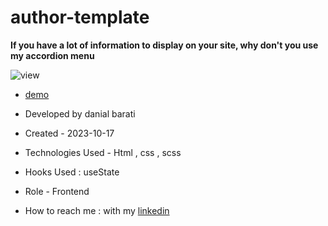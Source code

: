 # author-template

**If you have a lot of information to display on your site, why don't you use my accordion menu**

![view](https://github.com/danial-barati/author-template/assets/104683176/9e95f6dd-d59e-4e2d-a06c-dde5e7ba1f5c)

- [demo](https://danial-barati.github.io/author-template/)

- Developed by danial barati

- Created - 2023-10-17

- Technologies Used - Html , css , scss

- Hooks Used : useState 

- Role - Frontend

- How to reach me : with my [linkedin](https://www.linkedin.com/in/danial-barati-0a9804291/)
